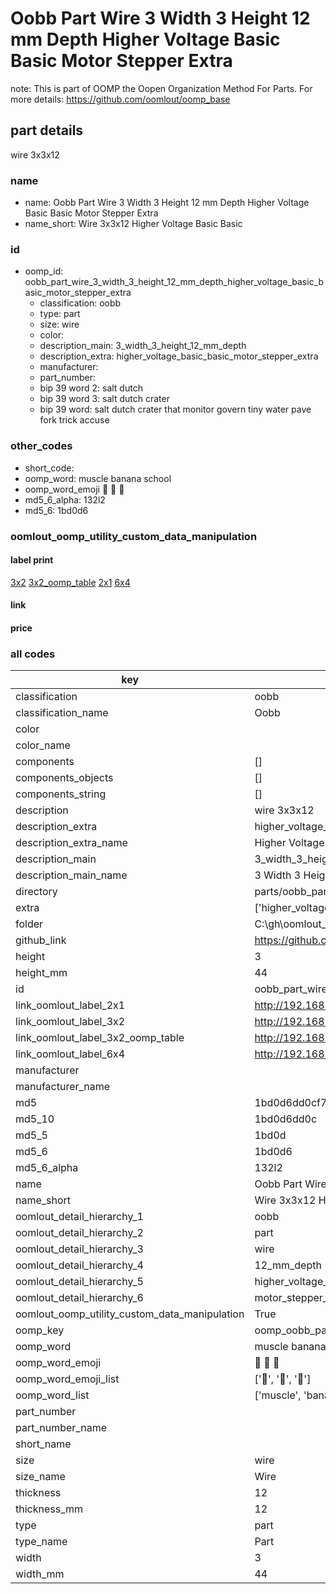 # Oobb Part Wire 3 Width 3 Height 12 mm Depth Higher Voltage Basic Basic Motor Stepper Extra  

note: This is part of OOMP the Oopen Organization Method For Parts. For more details: https://github.com/oomlout/oomp_base

##  part details
  



wire 3x3x12



### name
* name: Oobb Part Wire 3 Width 3 Height 12 mm Depth Higher Voltage Basic Basic Motor Stepper Extra
* name_short: Wire 3x3x12 Higher Voltage Basic Basic
### id
* oomp_id: oobb_part_wire_3_width_3_height_12_mm_depth_higher_voltage_basic_basic_motor_stepper_extra
  * classification: oobb
  * type: part
  * size: wire
  * color: 
  * description_main: 3_width_3_height_12_mm_depth
  * description_extra: higher_voltage_basic_basic_motor_stepper_extra
  * manufacturer: 
  * part_number: 
  * bip 39 word 2: salt dutch
  * bip 39 word 3: salt dutch crater
  * bip 39 word: salt dutch crater that monitor govern tiny water pave fork trick accuse

### other_codes
* short_code: 
* oomp_word: muscle banana school
* oomp_word_emoji :muscle: :banana: :school:
* md5_6_alpha: 132l2
* md5_6: 1bd0d6






### oomlout_oomp_utility_custom_data_manipulation
#### label print
[3x2](http://192.168.1.245:1112/?label=oomp%20132l2)
[3x2_oomp_table](http://192.168.1.108:1112/?label=oomp%20132l2)
[2x1](http://192.168.1.242:1112/?label=oomp%20132l2)
[6x4](http://192.168.1.55:1112/?label=oomp%20132l2)    

#### link

                              

#### price







### all codes 
| key | value |  
| --- | --- |  
| classification | oobb |  
| classification_name | Oobb |  
| color |  |  
| color_name |  |  
| components | [] |  
| components_objects | [] |  
| components_string | [] |  
| description | wire 3x3x12 |  
| description_extra | higher_voltage_basic_basic_motor_stepper_extra |  
| description_extra_name | Higher Voltage Basic Basic Motor Stepper Extra |  
| description_main | 3_width_3_height_12_mm_depth |  
| description_main_name | 3 Width 3 Height 12 mm Depth |  
| directory | parts/oobb_part_wire_3_width_3_height_12_mm_depth_higher_voltage_basic_basic_motor_stepper_extra |  
| extra | ['higher_voltage', 'basic', 'basic', 'motor_stepper'] |  
| folder | C:\gh\oomlout_oobb_version_4_generated_parts\parts\oobb_part_wire_3_width_3_height_12_mm_depth_higher_voltage_basic_basic_motor_stepper_extra |  
| github_link | https://github.com/oomlout/oomlout_oomp_part_src/tree/main/parts/oobb_part_wire_3_width_3_height_12_mm_depth_higher_voltage_basic_basic_motor_stepper_extra |  
| height | 3 |  
| height_mm | 44 |  
| id | oobb_part_wire_3_width_3_height_12_mm_depth_higher_voltage_basic_basic_motor_stepper_extra |  
| link_oomlout_label_2x1 | http://192.168.1.242:1112/?label=oomp%20132l2 |  
| link_oomlout_label_3x2 | http://192.168.1.245:1112/?label=oomp%20132l2 |  
| link_oomlout_label_3x2_oomp_table | http://192.168.1.108:1112/?label=oomp%20132l2 |  
| link_oomlout_label_6x4 | http://192.168.1.55:1112/?label=oomp%20132l2 |  
| manufacturer |  |  
| manufacturer_name |  |  
| md5 | 1bd0d6dd0cf7dc4d94478dfe65111df5 |  
| md5_10 | 1bd0d6dd0c |  
| md5_5 | 1bd0d |  
| md5_6 | 1bd0d6 |  
| md5_6_alpha | 132l2 |  
| name | Oobb Part Wire 3 Width 3 Height 12 mm Depth Higher Voltage Basic Basic Motor Stepper Extra |  
| name_short | Wire 3x3x12 Higher Voltage Basic Basic |  
| oomlout_detail_hierarchy_1 | oobb |  
| oomlout_detail_hierarchy_2 | part |  
| oomlout_detail_hierarchy_3 | wire |  
| oomlout_detail_hierarchy_4 | 12_mm_depth |  
| oomlout_detail_hierarchy_5 | higher_voltage_basic_basic |  
| oomlout_detail_hierarchy_6 | motor_stepper_extra |  
| oomlout_oomp_utility_custom_data_manipulation | True |  
| oomp_key | oomp_oobb_part_wire_3_width_3_height_12_mm_depth_higher_voltage_basic_basic_motor_stepper_extra |  
| oomp_word | muscle banana school |  
| oomp_word_emoji | :muscle: :banana: :school: |  
| oomp_word_emoji_list | [':muscle:', ':banana:', ':school:'] |  
| oomp_word_list | ['muscle', 'banana', 'school'] |  
| part_number |  |  
| part_number_name |  |  
| short_name |  |  
| size | wire |  
| size_name | Wire |  
| thickness | 12 |  
| thickness_mm | 12 |  
| type | part |  
| type_name | Part |  
| width | 3 |  
| width_mm | 44 |  
